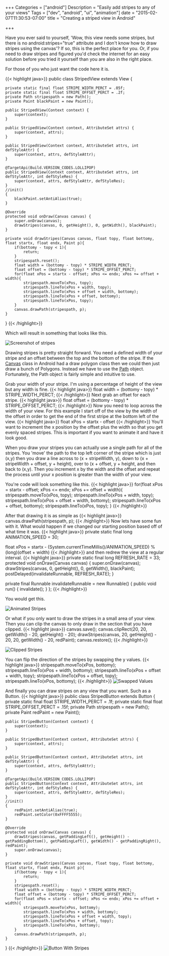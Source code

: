 +++
Categories = ["android"]
Description = "Easily add stripes to any of your views"
Tags = ["dev", "android", "ui", "animation"]
date = "2015-02-07T11:30:53-07:00"
title = "Creating a striped view in Android"

+++

Have you ever said to yourself, 'Wow, this view needs some stripes, but there is no android:stripes="true" attribute and I don't know how to draw stripes using the canvas'? If so, this is the perfect place for you. Or, if you need to draw stripes and figured you'd check the internet for an easy solution before you tried it yourself than you are also in the right place.

For those of you who just want the code here it is.


{{< highlight java>}}
public class StripedView extends View {

    private static final float STRIPE_WIDTH_PERCT = .05f;
    private static final float STRIPE_OFFSET_PERCT = .2f;
    private Path stripespath = new Path();
    private Paint blackPaint = new Paint();

    public StripedView(Context context) {
        super(context);
    }

    public StripedView(Context context, AttributeSet attrs) {
        super(context, attrs);
    }

    public StripedView(Context context, AttributeSet attrs, int defStyleAttr) {
        super(context, attrs, defStyleAttr);
    }

    @TargetApi(Build.VERSION_CODES.LOLLIPOP)
    public StripedView(Context context, AttributeSet attrs, int defStyleAttr, int defStyleRes) {
        super(context, attrs, defStyleAttr, defStyleRes);
    }
    //init()
    {
        blackPaint.setAntiAlias(true);
    }

    @Override
    protected void onDraw(Canvas canvas) {
        super.onDraw(canvas);
        drawStripes(canvas, 0, getHeight(), 0, getWidth(), blackPaint);
    }

    private void drawStripes(Canvas canvas, float topy, float bottomy, float startx, float endx, Paint p){
        if(bottomy - topy < 1){
            return;
        }
        stripespath.reset();
        float width = (bottomy - topy) * STRIPE_WIDTH_PERCT;
        float offset = (bottomy - topy) * STRIPE_OFFSET_PERCT;
        for(float xPos = startx - offset; xPos <= endx; xPos += offset + width){
            stripespath.moveTo(xPos, topy);
            stripespath.lineTo(xPos + width, topy);
            stripespath.lineTo(xPos + offset + width, bottomy);
            stripespath.lineTo(xPos + offset, bottomy);
            stripespath.lineTo(xPos, topy);
        }
        canvas.drawPath(stripespath, p);
    }
}
{{< /highlight>}}
<!--more-->
Which will result in something that looks like this.

![Screenshot of stripes](/images/device-2015-02-07-125851.png)


Drawing stripes is pretty straight forward. You need a defined width of your stripe and an offset between the top and the bottom of the stripe. If the [Canvas](http://developer.android.com/reference/android/graphics/Canvas.html) class in Android had a draw polygon class then we could then just draw a bunch of Polygons. Instead we have to use the [Path](http://developer.android.com/reference/android/graphics/Path.html) object. Fortunately, the Path object is fairly simple and intuitive to use.

Grab your width of your stripe. I'm using a percentage of height of the view but any width is fine.
{{< highlight java>}}
float width = (bottomy - topy) * STRIPE_WIDTH_PERCT;
{{< /highlight>}}
Next grab an offset for each stripe.
{{< highlight java>}}
float offset = (bottomy - topy) * STRIPE_OFFSET_PERCT;
{{< /highlight>}}
Now you need to loop across the width of your view. For this example I start off of the view by the width of the offset in order to get the end of the first stripe at the bottom left of the view.
{{< highlight java>}}
float xPos = startx - offset
{{< /highlight>}}
You'll want to increment the x position by the offset plus the width so that you get evenly spaced stripes. This is important if you want to animate it and have it look good.

When you draw your stripes you can actually use a single path for all of the stripes. You 'move' the path to the top left corner of the stripe which is just (x,y) then you draw a line across to (x + stripeWidth, y), down to (x + stripeWidth + offset, y + height), over to (x + offset, y + height, and then back to (x,y). Then you increment x by the width and the offset and repeat the process until your x position is greater than the width of your view.

You're code will look something like this.
{{< highlight java>}}
for(float xPos = startx - offset; xPos <= endx; xPos += offset + width){
    stripespath.moveTo(xPos, topy);
    stripespath.lineTo(xPos + width, topy);
    stripespath.lineTo(xPos + offset + width, bottomy);
    stripespath.lineTo(xPos + offset, bottomy);
    stripespath.lineTo(xPos, topy);
}
{{< /highlight>}}

After that drawing it is as simple as
{{< highlight java>}}
canvas.drawPath(stripespath, p);
{{< /highlight>}}
Now lets have some fun with it. What would happen if we changed our starting position based off of what time it was.
{{< highlight java>}}
private static final long ANIMATION_SPEED = 30;

float xPos = startx - (System.currentTimeMillis()/ANIMATION_SPEED) % (long)(offset + width)
{{< /highlight>}}
and then redrew the view at a regular interval.
{{< highlight java>}}
private static final long REFRESH_RATE = 33;
protected void onDraw(Canvas canvas) {
    super.onDraw(canvas);
    drawStripes(canvas, 0, getHeight(), 0, getWidth(), blackPaint);
    postDelayed(invalidateRunnable, REFRESH_RATE);
}

private final Runnable invalidateRunnable = new Runnable() {
    public void run() {
        invalidate();
    }
};
{{< /highlight>}}

You would get this.

![Animated Stripes](/images/imageedit_3_3395727418.gif)


Or what if you only want to draw the stripes in a small area of your view. Then you can clip the canvas to only draw in the section that you have clipped.
{{< highlight java>}}
canvas.save();
canvas.clipRect(20, 20, getWidth() - 20, getHeight() - 20);
drawStripes(canvas, 20, getHeight() - 20, 20, getWidth() - 20, redPaint);
canvas.restore();
{{< /highlight>}}

![Clipped Stripes](/images/device-2015-02-07-153205.png)

You can flip the direction of the stripes by swapping the y values.
{{< highlight java>}}
stripespath.moveTo(xPos, bottomy);
stripespath.lineTo(xPos + width, bottomy);
stripespath.lineTo(xPos + offset + width, topy);
stripespath.lineTo(xPos + offset, topy);
stripespath.lineTo(xPos, bottomy);
{{< /highlight>}}
![Swapped Values](/images/device-2015-02-07-153631.png)

And finally you can draw stripes on any view that you want. Such as a Button.
{{< highlight java>}}
public class StripedButton extends Button {
    private static final float STRIPE_WIDTH_PERCT = .1f;
    private static final float STRIPE_OFFSET_PERCT = .15f;
    private Path stripespath = new Path();
    private Paint redPaint = new Paint();

    public StripedButton(Context context) {
        super(context);
    }

    public StripedButton(Context context, AttributeSet attrs) {
        super(context, attrs);
    }

    public StripedButton(Context context, AttributeSet attrs, int defStyleAttr) {
        super(context, attrs, defStyleAttr);
    }

    @TargetApi(Build.VERSION_CODES.LOLLIPOP)
    public StripedButton(Context context, AttributeSet attrs, int defStyleAttr, int defStyleRes) {
        super(context, attrs, defStyleAttr, defStyleRes);
    }
    //init()
    {
        redPaint.setAntiAlias(true);
        redPaint.setColor(0xFFFF5555);
    }

    @Override
    protected void onDraw(Canvas canvas) {
        drawStripes(canvas, getPaddingLeft(), getHeight() - getPaddingBottom(), getPaddingLeft(), getWidth() - getPaddingRight(), redPaint);
        super.onDraw(canvas);
    }

    private void drawStripes(Canvas canvas, float topy, float bottomy, float startx, float endx, Paint p){
        if(bottomy - topy < 1){
            return;
        }
        stripespath.reset();
        float width = (bottomy - topy) * STRIPE_WIDTH_PERCT;
        float offset = (bottomy - topy) * STRIPE_OFFSET_PERCT;
        for(float xPos = startx - offset; xPos <= endx; xPos += offset + width){
            stripespath.moveTo(xPos, bottomy);
            stripespath.lineTo(xPos + width, bottomy);
            stripespath.lineTo(xPos + offset + width, topy);
            stripespath.lineTo(xPos + offset, topy);
            stripespath.lineTo(xPos, bottomy);
        }
        canvas.drawPath(stripespath, p);
    }
}
{{< /highlight>}}
![Button With Stripes](/images/device-2015-02-07-154645.png)
